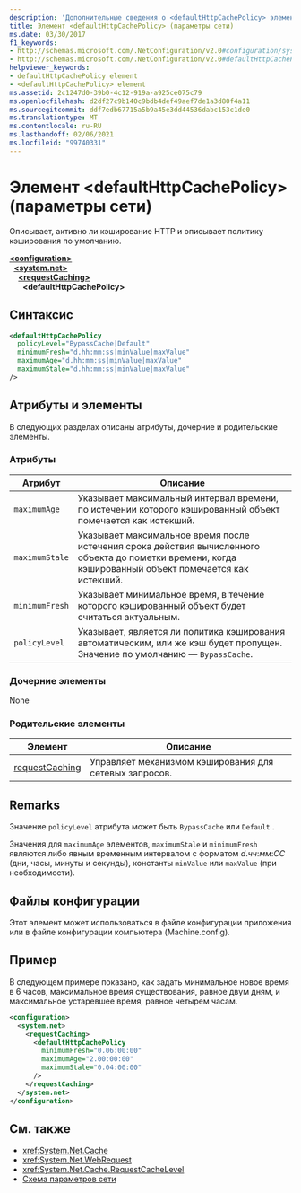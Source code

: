 ```yaml
---
description: 'Дополнительные сведения о <defaultHttpCachePolicy> элементе: Element (параметры сети)'
title: Элемент <defaultHttpCachePolicy> (параметры сети)
ms.date: 03/30/2017
f1_keywords:
- http://schemas.microsoft.com/.NetConfiguration/v2.0#configuration/system.net/requestCaching/defaultHttpCachePolicy
- http://schemas.microsoft.com/.NetConfiguration/v2.0#defaultHttpCachePolicy
helpviewer_keywords:
- defaultHttpCachePolicy element
- <defaultHttpCachePolicy> element
ms.assetid: 2c1247d0-39b0-4c12-919a-a925ce075c79
ms.openlocfilehash: d2df27c9b140c9bdb4def49aef7de1a3d80f4a11
ms.sourcegitcommit: ddf7edb67715a5b9a45e3dd44536dabc153c1de0
ms.translationtype: MT
ms.contentlocale: ru-RU
ms.lasthandoff: 02/06/2021
ms.locfileid: "99740331"
---
```

# <a name="defaulthttpcachepolicy-element-network-settings"></a>Элемент \<defaultHttpCachePolicy> (параметры сети)

Описывает, активно ли кэширование HTTP и описывает политику кэширования по умолчанию.  

[**\<configuration>**](../configuration-element.md)\
&nbsp;&nbsp;[**\<system.net>**](system-net-element-network-settings.md)\
&nbsp;&nbsp;&nbsp;&nbsp;[**\<requestCaching>**](requestcaching-element-network-settings.md)\
&nbsp;&nbsp;&nbsp;&nbsp;&nbsp;&nbsp;**\<defaultHttpCachePolicy>**

## <a name="syntax"></a>Синтаксис  
  
```xml  
<defaultHttpCachePolicy  
  policyLevel="BypassCache|Default"  
  minimumFresh="d.hh:mm:ss|minValue|maxValue"  
  maximumAge="d.hh:mm:ss|minValue|maxValue"  
  maximumStale="d.hh:mm:ss|minValue|maxValue"  
/>  
```  
  
## <a name="attributes-and-elements"></a>Атрибуты и элементы  

 В следующих разделах описаны атрибуты, дочерние и родительские элементы.  
  
### <a name="attributes"></a>Атрибуты  
  
|Атрибут|Описание|  
|---------------|-----------------|  
|`maximumAge`|Указывает максимальный интервал времени, по истечении которого кэшированный объект помечается как истекший.|  
|`maximumStale`|Указывает максимальное время после истечения срока действия вычисленного объекта до пометки времени, когда кэшированный объект помечается как истекший.|  
|`minimumFresh`|Указывает минимальное время, в течение которого кэшированный объект будет считаться актуальным.|  
|`policyLevel`|Указывает, является ли политика кэширования автоматическим, или же кэш будет пропущен. Значение по умолчанию — `BypassCache`.|  
  
### <a name="child-elements"></a>Дочерние элементы  

 None  
  
### <a name="parent-elements"></a>Родительские элементы  
  
|Элемент|Описание|  
|-------------|-----------------|  
|[requestCaching](requestcaching-element-network-settings.md)|Управляет механизмом кэширования для сетевых запросов.|  
  
## <a name="remarks"></a>Remarks  

 Значение `policyLevel` атрибута может быть `BypassCache` или `Default` .  
  
 Значения для `maximumAge` элементов, `maximumStale` и `minimumFresh` являются либо явным временным интервалом с форматом *d*.*чч*:*мм*:*СС* (дни, часы, минуты и секунды), константы `minValue` или `maxValue` (при необходимости).  
  
## <a name="configuration-files"></a>Файлы конфигурации  

 Этот элемент может использоваться в файле конфигурации приложения или в файле конфигурации компьютера (Machine.config).  
  
## <a name="example"></a>Пример  

 В следующем примере показано, как задать минимальное новое время в 6 часов, максимальное время существования, равное двум дням, и максимальное устаревшее время, равное четырем часам.  
  
```xml  
<configuration>  
  <system.net>  
    <requestCaching>  
      <defaultHttpCachePolicy  
        minimumFresh="0.06:00:00"  
        maximumAge="2.00:00:00"  
        maximumStale="0.04:00:00"
      />  
    </requestCaching>  
  </system.net>  
</configuration>  
```  
  
## <a name="see-also"></a>См. также

- <xref:System.Net.Cache>
- <xref:System.Net.WebRequest>
- <xref:System.Net.Cache.RequestCacheLevel>
- [Схема параметров сети](index.md)
